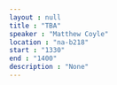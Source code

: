 ```yaml
---
layout : null
title : "TBA"
speaker : "Matthew Coyle"
location : "na-b218"
start : "1330"
end : "1400"
description : "None"
---
```

